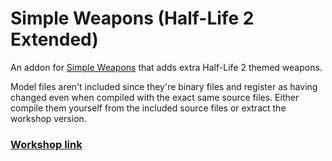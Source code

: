 # Simple Weapons (Half-Life 2 Extended)
An addon for [Simple Weapons](https://github.com/TankNut/simple-weapons) that adds extra Half-Life 2 themed weapons.

Model files aren't included since they're binary files and register as having changed even when compiled with the exact same source files. Either compile them yourself from the included source files or extract the workshop version.

### [Workshop link]()
